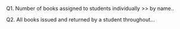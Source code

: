 Q1. Number of books assigned to students individually >> by name..


Q2. All books issued and returned by a student throughout...



